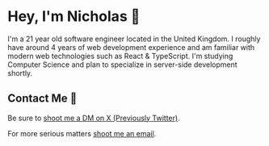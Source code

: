 # Hey, I'm Nicholas 👋

I'm a 21 year old software engineer located in the United Kingdom. I roughly have around 4 years of web development experience and am familiar with modern web technologies such as React & TypeScript. I'm studying Computer Science and plan to specialize in server-side development shortly.

## Contact Me 💌
Be sure to <a href="https://twitter.com/heynickn">shoot me a DM on X (Previously Twitter)</a>.

For more serious matters <a href="mailto:hi@notnick.io">shoot me an email</a>.
